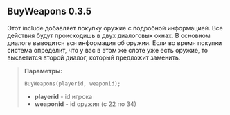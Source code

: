 BuyWeapons 0.3.5
-------------------
Этот include добавляет покупку оружие с подробной информацией. Все действия будут происходишь в двух диалоговых окнах. В основном диалоге выводится вся информация об оружии. Если во время покупки система определит, что у вас в этом же слоте уже есть оружие, то высветится второй диалог, который предложит заменить.

> **Параметры:**
> 
> ```BuyWeapons(playerid, weaponid);```
> 
> * **playerid** - id игрока
> * **weaponid** - id оружия (с 22 по 34)
